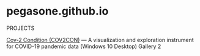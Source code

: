 # pegasone.github.io
PROJECTS

<a href="https://github.com/pegasone/cov2con">Cov-2 Condition (COV2CON)</a> — A visualization and exploration instrument for COVID-19 pandemic data (Windows 10 Desktop)
Gallery 2